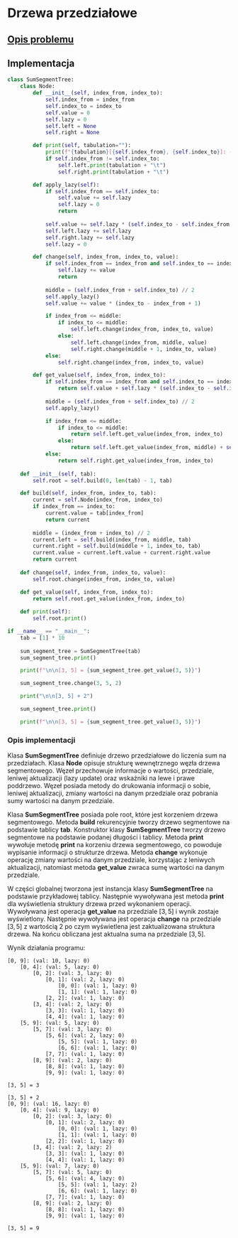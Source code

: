 # Drzewa przedziałowe

## [Opis problemu](../../../../algorithms/structures/segment-trees.md)

## Implementacja

```python linenums="1"
class SumSegmentTree:
    class Node:
        def __init__(self, index_from, index_to):
            self.index_from = index_from
            self.index_to = index_to
            self.value = 0
            self.lazy = 0
            self.left = None
            self.right = None

        def print(self, tabulation=""):
            print(f"{tabulation}[{self.index_from}, {self.index_to}]: (val: {self.value}, lazy: {self.lazy})")
            if self.index_from != self.index_to:
                self.left.print(tabulation + "\t")
                self.right.print(tabulation + "\t")

        def apply_lazy(self):
            if self.index_from == self.index_to:
                self.value += self.lazy
                self.lazy = 0
                return
            
            self.value += self.lazy * (self.index_to - self.index_from + 1)
            self.left.lazy += self.lazy
            self.right.lazy += self.lazy
            self.lazy = 0

        def change(self, index_from, index_to, value):
            if self.index_from == index_from and self.index_to == index_to:
                self.lazy += value
                return
            
            middle = (self.index_from + self.index_to) // 2
            self.apply_lazy()
            self.value += value * (index_to - index_from + 1)

            if index_from <= middle:
                if index_to <= middle:
                    self.left.change(index_from, index_to, value)
                else:
                    self.left.change(index_from, middle, value)
                    self.right.change(middle + 1, index_to, value)
            else:
                self.right.change(index_from, index_to, value)

        def get_value(self, index_from, index_to):
            if self.index_from == index_from and self.index_to == index_to:
                return self.value + self.lazy * (self.index_to - self.index_from + 1)
            
            middle = (self.index_from + self.index_to) // 2
            self.apply_lazy()

            if index_from <= middle:
                if index_to <= middle:
                    return self.left.get_value(index_from, index_to)
                else:
                    return self.left.get_value(index_from, middle) + self.right.get_value(middle + 1, index_to)
            else:
                return self.right.get_value(index_from, index_to)
            
    def __init__(self, tab):
        self.root = self.build(0, len(tab) - 1, tab)

    def build(self, index_from, index_to, tab):
        current = self.Node(index_from, index_to)
        if index_from == index_to:
            current.value = tab[index_from]
            return current
        
        middle = (index_from + index_to) // 2
        current.left = self.build(index_from, middle, tab)
        current.right = self.build(middle + 1, index_to, tab)
        current.value = current.left.value + current.right.value
        return current
    
    def change(self, index_from, index_to, value):
        self.root.change(index_from, index_to, value)

    def get_value(self, index_from, index_to):
        return self.root.get_value(index_from, index_to)
    
    def print(self):
        self.root.print()

if __name__ == "__main__":
    tab = [1] * 10
    
    sum_segment_tree = SumSegmentTree(tab)
    sum_segment_tree.print()

    print(f"\n\n[3, 5] = {sum_segment_tree.get_value(3, 5)}")

    sum_segment_tree.change(3, 5, 2)

    print("\n\n[3, 5] + 2")

    sum_segment_tree.print()

    print(f"\n\n[3, 5] = {sum_segment_tree.get_value(3, 5)}")
```

### Opis implementacji

Klasa **SumSegmentTree** definiuje drzewo przedziałowe do liczenia sum na przedziałach. Klasa **Node** opisuje strukturę wewnętrznego węzła drzewa segmentowego.
Węzeł przechowuje informacje o wartości, przedziale, leniwej aktualizacji (lazy update) oraz wskaźniki na lewe i prawe poddrzewo.
Węzeł posiada metody do drukowania informacji o sobie, leniwej aktualizacji, zmiany wartości na danym przedziale oraz pobrania sumy wartości na danym przedziale.

Klasa **SumSegmentTree** posiada pole root, które jest korzeniem drzewa segmentowego.
Metoda **build** rekurencyjnie tworzy drzewo segmentowe na podstawie tablicy **tab**.
Konstruktor klasy **SumSegmentTree** tworzy drzewo segmentowe na podstawie podanej długości i tablicy.
Metoda **print** wywołuje metodę **print** na korzeniu drzewa segmentowego, co powoduje wypisanie informacji o strukturze drzewa.
Metoda **change** wykonuje operację zmiany wartości na danym przedziale, korzystając z leniwych aktualizacji, natomiast metoda **get_value** zwraca sumę wartości na danym przedziale.

W części globalnej tworzona jest instancja klasy **SumSegmentTree** na podstawie przykładowej tablicy.
Następnie wywoływana jest metoda **print** dla wyświetlenia struktury drzewa przed wykonaniem operacji.
Wywoływana jest operacja **get_value** na przedziale $[3, 5]$ i wynik zostaje wyświetlony.
Następnie wywoływana jest operacja **change** na przedziale $[3, 5]$ z wartością $2$ po czym wyświetlena jest zaktualizowana struktura drzewa.
Na końcu obliczana jest aktualna suma na przedziale $[3, 5]$.

Wynik działania programu:

```
[0, 9]: (val: 10, lazy: 0)
    [0, 4]: (val: 5, lazy: 0)
        [0, 2]: (val: 3, lazy: 0)
            [0, 1]: (val: 2, lazy: 0)
                [0, 0]: (val: 1, lazy: 0)
                [1, 1]: (val: 1, lazy: 0)
            [2, 2]: (val: 1, lazy: 0)
        [3, 4]: (val: 2, lazy: 0)
            [3, 3]: (val: 1, lazy: 0)
            [4, 4]: (val: 1, lazy: 0)
    [5, 9]: (val: 5, lazy: 0)
        [5, 7]: (val: 3, lazy: 0)
            [5, 6]: (val: 2, lazy: 0)
                [5, 5]: (val: 1, lazy: 0)
                [6, 6]: (val: 1, lazy: 0)
            [7, 7]: (val: 1, lazy: 0)
        [8, 9]: (val: 2, lazy: 0)
            [8, 8]: (val: 1, lazy: 0)
            [9, 9]: (val: 1, lazy: 0)

[3, 5] = 3

[3, 5] + 2
[0, 9]: (val: 16, lazy: 0)
    [0, 4]: (val: 9, lazy: 0)
        [0, 2]: (val: 3, lazy: 0)
            [0, 1]: (val: 2, lazy: 0)
                [0, 0]: (val: 1, lazy: 0)
                [1, 1]: (val: 1, lazy: 0)
            [2, 2]: (val: 1, lazy: 0)
        [3, 4]: (val: 2, lazy: 2)
            [3, 3]: (val: 1, lazy: 0)
            [4, 4]: (val: 1, lazy: 0)
    [5, 9]: (val: 7, lazy: 0)
        [5, 7]: (val: 5, lazy: 0)
            [5, 6]: (val: 4, lazy: 0)
                [5, 5]: (val: 1, lazy: 2)
                [6, 6]: (val: 1, lazy: 0)
            [7, 7]: (val: 1, lazy: 0)
        [8, 9]: (val: 2, lazy: 0)
            [8, 8]: (val: 1, lazy: 0)
            [9, 9]: (val: 1, lazy: 0)

[3, 5] = 9
```